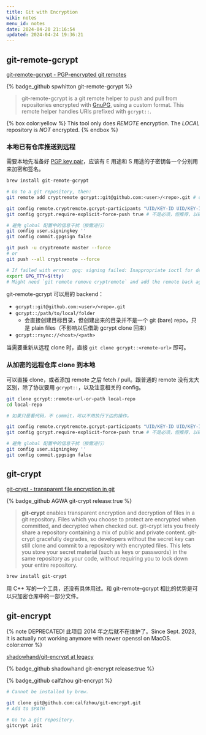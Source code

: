 ```yaml
---
title: Git with Encryption
wiki: notes
menu_id: notes
date: 2024-04-20 21:16:54
updated: 2024-04-24 19:36:21
---
```

## git-remote-gcrypt

[git-remote-gcrypt - PGP-encrypted git remotes](https://spwhitton.name/tech/code/git-remote-gcrypt/)

{% badge_github spwhitton git-remote-gcrypt %}

> git-remote-gcrypt is a git remote helper to push and pull from repositories encrypted with [GnuPG](https://www.gnupg.org/), using a custom format. This remote helper handles URIs prefixed with `gcrypt::`.

{% box color:yellow %}
This tool only does *REMOTE* encryption. The *LOCAL* repository is *NOT* encrypted.
{% endbox %}

### 本地已有仓库推送到远程

需要本地先准备好 [PGP key pair](/notes/pgp)，应该有 E 用途和 S 用途的子密钥各一个分别用来加密和签名。

``` bash
brew install git-remote-gcrypt

# Go to a git repository, then:
git remote add cryptremote gcrypt::git@github.com:<user>/<repo>.git # or any arbitrary remote name

git config remote.cryptremote.gcrypt-participants "UID/KEY-ID UID/KEY-ID"
git config gcrypt.require-explicit-force-push true # 不是必须，但推荐，以确保 push 的时候一定加上 --force 参数

# 避免 global 配置中的信息干扰（按需进行）
git config user.signingkey ''
git config commit.gpgsign false

git push -u cryptremote master --force
# or
git push --all cryptremote --force

# If failed with error: gpg: signing failed: Inappropriate ioctl for device
export GPG_TTY=$(tty)
# Might need `git remote remove cryptremote` and add the remote back again.
```

git-remote-gcrypt 可以用的 backend：

- `gcrypt::git@github.com:<user>/<repo>.git`
- `gcrypt::/path/to/local/folder`
  - 会直接创建目标目录，但创建出来的目录并不是一个 git (bare) repo，只是 plain files（不影响以后借助 gcrypt clone 回来）
- `gcrypt::rsync://<host>/<path>`

当需要重新从远程 clone 时，直接 `git clone gcrypt::<remote-url>` 即可。

### 从加密的远程仓库 clone 到本地

可以直接 clone，或者添加 remote 之后 fetch / pull。跟普通的 remote 没有太大区别，除了协议要用 `gcrypt::`，以及注意相关的 config。

``` bash
git clone gcrypt::remote-url-or-path local-repo
cd local-repo

# 如果只是看代码，不 commit，可以不用执行下边的操作。

git config remote.cryptremote.gcrypt-participants "UID/KEY-ID UID/KEY-ID"
git config gcrypt.require-explicit-force-push true # 不是必须，但推荐，以确保 push 的时候一定加上 --force 参数

# 避免 global 配置中的信息干扰（按需进行）
git config user.signingkey ''
git config commit.gpgsign false
```

## git-crypt

[git-crypt - transparent file encryption in git](https://www.agwa.name/projects/git-crypt/)

{% badge_github AGWA git-crypt release:true %}

> **git-crypt** enables transparent encryption and decryption of files in a git repository. Files which you choose to protect are encrypted when committed, and decrypted when checked out. git-crypt lets you freely share a repository containing a mix of public and private content. git-crypt gracefully degrades, so developers without the secret key can still clone and commit to a repository with encrypted files. This lets you store your secret material (such as keys or passwords) in the same repository as your code, without requiring you to lock down your entire repository.

``` bash
brew install git-crypt
```

用 C++ 写的一个工具，还没有具体用过。和 git-remote-gcrypt 相比的优势是可以只加密仓库中的一部分文件。

## git-encrypt

{% note DEPRECATED! 此项目 2014 年之后就不在维护了。Since Sept. 2023, it is actually not working anymore with newer openssl on MacOS. color:error %}

[shadowhand/git-encrypt at legacy](https://github.com/shadowhand/git-encrypt/tree/legacy)

{% badge_github shadowhand git-encrypt release:true %}

{% badge_github calfzhou git-encrypt %}

``` bash
# Cannot be installed by brew.

git clone git@github.com:calfzhou/git-encrypt.git
# Add to $PATH

# Go to a git repository.
gitcrypt init
```
